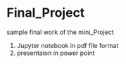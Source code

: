 # Final_Project
sample final work of the mini_Project 
1) Jupyter notebook in pdf file format
2) presentaion in power point
